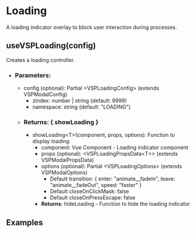 # Loading

A loading indicator overlay to block user interaction during processes.

## useVSPLoading(config)

Creates a loading controller.

- ### Parameters:
  - config (optional): Partial \<VSPLoadingConfig\> (extends VSPModalConfig)
    - zIndex: number | string (default: 9999)
    - namespace: string (default: "LOADING")
  - ### Returns: \{ showLoading \}
    - showLoading\<T\>(component, props, options): Function to display loading
      - component: Vue Component - Loading indicator component
      - props (optional): \<VSPLoadingPropsData\<T\>\> (extends VSPModalPropsData)
      - options (optional): Partial \<VSPLoadingOptions\> (extends VSPModalOptions)
          - Default transition: \{ enter: "animate__fadeIn", leave: "animate__fadeOut", speed: "faster" \}
          - Default closeOnClickMask: false
          - Default closeOnPressEscape: false
      - **Returns**: hideLoading - Function to hide the loading indicator

## Examples

<DemoPreview dir="demos/loading" />
